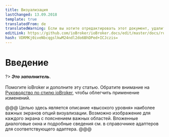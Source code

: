 ```yaml
---
title: Визуализация
lastChanged: 13.09.2018
template: true
translatedFrom: de
translatedWarning: Если вы хотите отредактировать этот документ, удалите поле «translationFrom», в противном случае этот документ будет снова автоматически переведен
editLink: https://github.com/ioBroker/ioBroker.docs/edit/master/docs/ru/viz/README.md
hash: VDRMKj0iveNbcqgslkwM24ndl2do6BhDPed+ICJczis=
---
```

# Введение
?> ***Это заполнитель***.<br><br> Помогите ioBroker и дополните эту статью. Обратите внимание на [Руководство по стилю ioBroker](community/styleguidedoc), чтобы облегчить применение изменений.

@@@ Целью здесь является описание «высокого уровня» наиболее важных экранов опций визуализации. Возможно изображение для каждого экрана с пояснением важных областей.
Вложенные диалоговые окна и подробные сведения см. в справочнике адаптеров для соответствующего адаптера.
@@@
